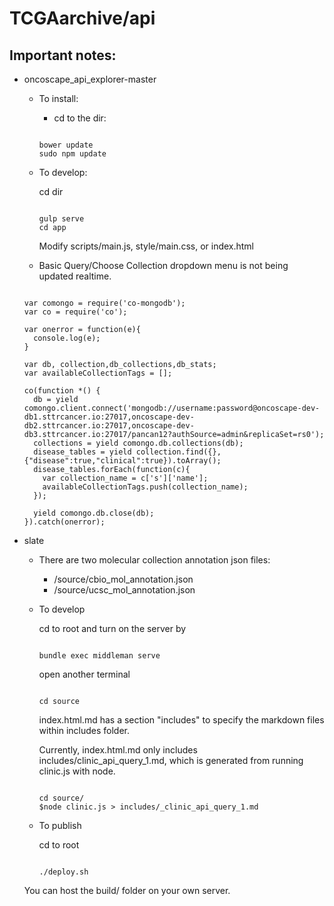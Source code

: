# TCGAarchive/api 

## Important notes:

- oncoscape_api_explorer-master
	
	* To install:

		* cd to the dir: 

		```
		
		bower update
		sudo npm update
		
		```

	* To develop: 

		cd dir
		
		```
		
		gulp serve
		cd app
		
		```
		
		Modify scripts/main.js, style/main.css, or index.html


    * Basic Query/Choose Collection dropdown menu is not being updated realtime. 
    
    ```
  	
  	var comongo = require('co-mongodb');
	var co = require('co');

	var onerror = function(e){
	  console.log(e);
	}

	var db, collection,db_collections,db_stats;
	var availableCollectionTags = [];
	
	co(function *() {
	  db = yield comongo.client.connect('mongodb://username:password@oncoscape-dev-db1.sttrcancer.io:27017,oncoscape-dev-db2.sttrcancer.io:27017,oncoscape-dev-db3.sttrcancer.io:27017/pancan12?authSource=admin&replicaSet=rs0');
	  collections = yield comongo.db.collections(db);
	  disease_tables = yield collection.find({},{"disease":true,"clinical":true}).toArray();
	  disease_tables.forEach(function(c){
	    var collection_name = c['s']['name'];
	    availableCollectionTags.push(collection_name);
	  });
	  
	  yield comongo.db.close(db);
	}).catch(onerror);
 	
 	```
 
- slate 
    
    * There are two molecular collection annotation json files:

        * /source/cbio_mol_annotation.json
        * /source/ucsc_mol_annotation.json

  	* To develop

  	  cd to root and turn on the server by
  	  
  	  ```
  	  
  	  bundle exec middleman serve
  	  
  	  ```
  	  
  	  open another terminal
  	  
  	  ```

  	  cd source

	  ```
	  
	  index.html.md has a section "includes" to specify the markdown files within includes folder.

	  Currently, index.html.md only includes includes/clinic_api_query_1.md, which is generated from running clinic.js with node. 

	  ```

	  cd source/
	  $node clinic.js > includes/_clinic_api_query_1.md

	  ```


 	* To publish
 	  
 	  cd to root

 	  ```

 	  ./deploy.sh

 	  ```

 	 You can host the build/ folder on your own server. 
 	 